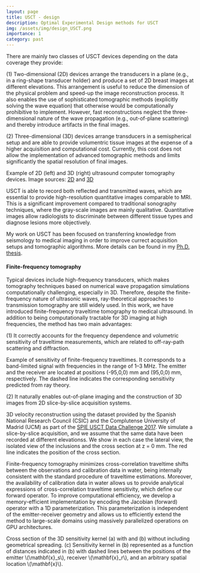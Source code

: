 ```yaml
---
layout: page
title: USCT - design
description: Optimal Experimental Design methods for USCT
img: /assets/img/design_USCT.png
importance: 1
category: past
---
```


There are mainly two classes of USCT devices depending on the data coverage they provide: 

(1) Two-dimensional (2D) devices arrange the transducers in a plane (e.g., in a ring-shape transducer holder) and produce a set of 2D breast images at different elevations. This arrangement is useful to reduce the dimension of the physical problem and speed-up the image reconstruction process. It also enables the use of sophisticated tomographic methods (explicitly solving the wave equation) that otherwise would be computationally prohibitive to implement. However, fast reconstructions neglect the three-dimensional nature of the wave propagation (e.g., out-of-plane scattering) and thereby introduce artifacts in the final images. 

(2) Three-dimensional (3D) devices arrange transducers in a semispherical setup and are able to provide volumentric tissue images at the expense of a higher acquisition and computational cost. Currently, this cost does not allow the implementation of advanced tomographic methods and limits significantly the spatial resolution of final images. 



<div class="row justify-content-center">
    <div class="col-sm-8 mt-3 mt-md-0">
        <img class="img-fluid rounded z-depth-1" src="{{ '/assets/img/2D&3DUSCT.png' | relative_url }}" alt="" title="USCT devices"/>
    </div>
</div>
<div class="caption">
Example of 2D (left) and 3D (right) ultrasound computer tomography devices. Image sources: <a href = "https://journals.lww.com/investigativeradiology/Fulltext/2017/06000/Ultrasound_Tomography_Evaluation_of_Breast.4.aspx" target="_blank">2D</a> and <a href="http://ipeusctdb1.ipe.kit.edu/~usct/challenge/?page_id=92" target="_blank">3D</a>
</div>


USCT is able to record both reflected and transmitted waves, which are essential to provide high-resolution quantitative images comparable to MRI. This is a significant improvement compared to traditional sonography techniques, where the gray-scale images are mainly qualitative. Quantitative images allow radiologists to discriminate between different tissue types and diagnose lesions more objectively.

My work on USCT has been focused on transferring knowledge from seismology to medical imaging in order to improve currect acquisition setups and tomographic algorithms. More details can be found in my [Ph.D. thesis](https://www.research-collection.ethz.ch/handle/20.500.11850/416172).

<!--<h4> Optimal experimental design </h4>-->


<h4> Finite-frequency tomography </h4>

Typical devices include high-frequency transducers, which makes tomography techniques based on numerical wave propagation simulations computationally challenging, especially in 3D. Therefore, despite the finite-frequency nature of ultrasonic waves, ray-theoretical approaches to transmission tomography are still widely used. In this work, we have introduced finite-frequency traveltime tomography to medical ultrasound. In addition to being computationally tractable for 3D imaging at high frequencies, the method has two main advantages:

(1) It correctly accounts for the frequency dependence and volumetric sensitivity of traveltime measurements, which are related to off-ray-path scattering and diffraction. 

<div class="row justify-content-center">
    <div class="col-sm-8 mt-3 mt-md-0">
        <img class="img-fluid rounded z-depth-1" src="{{ '/assets/img/Sensitivity_kernel_1event.png' | relative_url }}" alt="" title="Sensitivity of finite-frequency traveltimes"/>
    </div>
</div>
<div class="caption">
    Example of sensitivity of finite-frequency traveltimes. It corresponds to a band-limited signal with frequencies in the range of 1–3 MHz. The emitter and the receiver are located at positions (-95,0,0) mm and (95,0,0) mm, respectively. The dashed line indicates the corresponding sensitivity predicted from ray theory.
</div>

(2) It naturally enables out-of-plane imaging and the construction of 3D images from 2D slice-by-slice acquisition systems.


<div class="row justify-content-center">
    <div class="col-sm-8 mt-3 mt-md-0">
        <img class="img-fluid rounded z-depth-1" src="{{ '/assets/img/FFtomo_3Drec.png' | relative_url }}" alt="" title="3D reconstruction"/>
    </div>
</div>
<div class="caption">
    3D velocity reconstruction using the dataset provided by the Spanish National Research Council (CSIC) and the Complutense University of Madrid (UCM) as part of the <a href="http://ipeusctdb1.ipe.kit.edu/~usct/challenge/?page_id=183">SPIE USCT Data Challenge 2017</a>. We simulate a slice-by-slice acquisition, and we assume that the same data have been recorded at different elevationss. We show in each case the lateral view, the isolated view of the inclusions and the cross section at z = 0 mm. The red line indicates the position of the cross section.
</div>

Finite-frequency tomography minimizes cross-correlation traveltime shifts between the observations and calibration data in water, being internally consistent with the standard procedure of traveltime estimations. Moreover, the availability of calibration data in water allows us to provide analytical expressions of cross-correlation traveltime sensitivity, which define our forward operator.
To improve computational efficiency, we develop a memory-efficient implementation by encoding the Jacobian (forward) operator with a 1D parameterization. This parameterization is independent of the emitter-receiver geometry and allows us to efficiently extend the method to large-scale domains using massively parallelized operations on GPU architectures. 


<div class="row justify-content-center">
    <div class="col-sm-8 mt-3 mt-md-0">
        <img class="img-fluid rounded z-depth-1" src="{{ '/assets/img/FFtomo_parameterization.png' | relative_url }}" alt="" title="Parameterization"/>
    </div>
</div>
<div class="caption">
Cross section of the 3D sensitivity kernel (a) with and (b) without including geometrical spreading. (c) Sensitivity kernel in (b) represented as a function of distances indicated in (b) with dashed lines between the positions of the emitter \(\mathbf{x}_s\), receiver \(\mathbf{x}_r\), and an arbitrary spatial location \(\mathbf{x}\).
</div>


